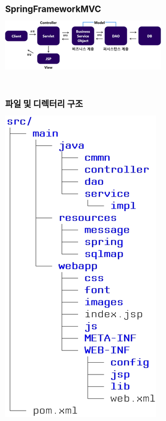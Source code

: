 <h1>SpringFrameworkMVC</h1>

![alt text](https://github.com/kimtaekhan/web_img/blob/master/SpringFrameworkMVC/SpringFrameworkMVC.png?raw=true)

<br><br>
<h1>파일 및 디렉터리 구조</h1>

![alt text](https://github.com/kimtaekhan/web_img/blob/d654f7d726d0af15fd2adbe44252a4b736c70c0e/SpringFrameworkMVC/구조.jpg?raw=true)

